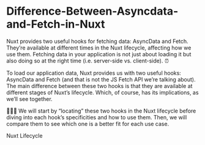 # Difference-Between-Asyncdata-and-Fetch-in-Nuxt
Nuxt provides two useful hooks for fetching data: AsyncData and Fetch. They’re available at different times in the Nuxt lifecycle, affecting how we use them.
Fetching data in your application is not just about loading it but also doing so at the right time (i.e. server-side vs. client-side). ⏰

To load our application data, Nuxt provides us with two useful hooks: AsyncData and Fetch (and that is not the JS Fetch API we’re talking about). The main difference between these two hooks is that they are available at different stages of Nuxt’s lifecycle. Which, of course, has its implications, as we’ll see together.

👩🏻‍🏫 We will start by “locating” these two hooks in the Nuxt lifecycle before diving into each hook’s specificities and how to use them. Then, we will compare them to see which one is a better fit for each use case.

Nuxt Lifecycle
